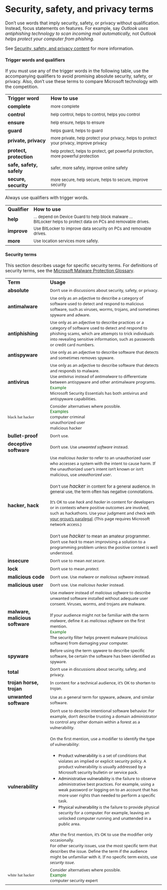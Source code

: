 ﻿# Security, safety, and privacy terms

Don’t
use words that imply security, safety, or privacy without
qualification. Instead, focus statements on features. For example,
say *Outlook uses antiphishing technology to scan incoming mail automatically,* not *Outlook helps protect your computer from phishing.*

See [Security, safety, and privacy content](https://worldready.cloudapp.net/Styleguide/Read?id=2700&topicid=26896) for more information.

#### Trigger words and qualifiers

If
you must use any of the trigger words in the following table, use
the accompanying qualifiers to avoid promising absolute
security, safety, or privacy. Also, don’t use these terms to
compare Microsoft technology with the competition. 

<table>
<tbody>
<tr class="odd">
<td><b>Trigger word</b></td>
<td><b>How to use</b></td>
</tr>
<tr class="even">
<td><div>
<b>complete</b>
</div></td>
<td><span style="font-size:small;">more complete</span></td>
</tr>
<tr class="odd">
<td><div>
<b>control</b>
</div></td>
<td><div>
<span style="font-size:small;">help control, helps to control, helps you control</span>
</div></td>
</tr>
<tr class="even">
<td><div>
<div>
<b>ensure</b>
</div>
</div></td>
<td><div>
<div>
<span style="font-size:small;">help ensure, helps to ensure</span>
</div>
</div></td>
</tr>
<tr class="odd">
<td><div>
<b>guard</b>
</div></td>
<td><div>
<span style="font-size:small;">helps guard, helps to guard</span>
</div></td>
</tr>
<tr class="even">
<td><div>
<b>private, privacy</b>
</div></td>
<td><div>
<span style="font-size:small;">more private, help protect your privacy, helps to protect your privacy, improve privacy</span>
</div></td>
</tr>
<tr class="odd">
<td><div>
<b>protect, protection</b>
</div></td>
<td><div>
<span style="font-size:small;">help protect, helps to protect, get powerful protection, more powerful protection</span>
</div></td>
</tr>
<tr class="even">
<td><div>
<b>safe, safety, safely</b>
</div></td>
<td><div>
<span style="font-size:small;">safer, more safely, improve online safety</span>
</div></td>
</tr>
<tr class="odd">
<td><div>
<b>secure, security</b>
</div></td>
<td><div>
<span style="font-size:small;">more secure, help secure, helps to secure, improve security</span>
</div></td>
</tr>
</tbody>
</table>

Always use qualifiers with trigger words.

<table>
<tbody>
<tr class="odd">
<td><b>Qualifier</b></td>
<td><b>How to use</b></td>
</tr>
<tr class="even">
<td><div>
<div>
<b>help</b>
</div>
</div></td>
<td><div>
<div>
<span style="font-size:small;">… depend on Device Guard to help block malware …</span>
</div>
<div>
<span style="font-size:small;">BitLocker helps to protect data on PCs and removable drives.</span>
</div>
</div></td>
</tr>
<tr class="odd">
<td><div>
<b>improve</b>
</div></td>
<td><div>
<span style="font-size:small;">Use BitLocker to improve data security on PCs and removable drives. </span>
</div></td>
</tr>
<tr class="even">
<td><div>
<b>more</b>
</div></td>
<td><div>
<span style="font-size:small;">Use location services more safely.</span>
</div></td>
</tr>
</tbody>
</table>

#### Security terms

This section describes usage for specific security terms. For definitions of security terms, see the [Microsoft Malware Protection Glossary](http://www.microsoft.com/security/portal/mmpc/shared/glossary.aspx). 

<table>
<tbody>
<tr class="odd">
<td><b>Term</b></td>
<td><b>Usage</b></td>
</tr>
<tr class="even">
<td><div>
<div>
<b>absolute</b>
</div>
</div></td>
<td><div>
<div>
<span style="font-family:Segoe UI;font-size:small;">Don’t use in discussions about security, safety, or privacy</span><span style="font-size:small;">.</span>
</div>
</div></td>
</tr>
<tr class="odd">
<td><div>
<b>antimalware</b>
</div></td>
<td><div>
<span style="font-family:Segoe UI;font-size:small;font-:10pt;">Use only as an adjective to describe a category of software used to detect and respond to malicious software, such as viruses, worms, trojans, and sometimes spyware and adware. </span>
</div></td>
</tr>
<tr class="even">
<td><b>antiphishing</b></td>
<td><span style="font-family:Segoe UI;font-size:small;">Use only as an adjective to describe practices or a category of software used to detect and respond to phishing scams, which are attempts to trick individuals into revealing sensitive information, such as passwords or credit card numbers.</span></td>
</tr>
<tr class="odd">
<td><div>
<b>antispyware</b>
</div></td>
<td><div>
<span style="font-family:Segoe UI;font-size:small;font-:10pt;">Use only as an adjective to describe software that detects and sometimes removes spyware.</span>
</div></td>
</tr>
<tr class="even">
<td><div>
<b>antivirus</b>
</div></td>
<td><div>
<span style="font-family:Segoe UI;font-size:small;font-:10pt;">Use only as an adjective to describe software that detects and responds to malware. </span>
</div>
<div>
<span style="font-family:Segoe UI;font-size:small;font-:10pt;"><span style="font-family:Segoe UI;font-size:small;">Use </span><em>antivirus</em><span style="font-family:Segoe UI;font-size:small;"> instead of </span><em>antimalware</em><span style="font-family:Segoe UI;font-size:small;"> to differentiate between antispyware and other antimalware programs.<br />
</span></span><span style="color:#006600;font-family:Segoe UI;font-size:small;">Example</span><span style="font-family:Segoe UI;font-size:small;font-:10pt;"><span style="font-family:Segoe UI;font-size:small;"><br />
</span>Microsoft Security Essentials has both antivirus and antispyware capabilities.</span>
</div></td>
</tr>
<tr class="odd">
<td><span style="font-family:&#39;Segoe UI Semibold&#39;;font-size:small;">black hat hacker</span></td>
<td><span style="font-family:&#39;Segoe UI&#39;;font-size:small;">Consider alternatives where possible.<br />
</span><span style="color:#006600;font-size:small;">Examples</span><br />
<span style="font-family:&#39;Segoe UI&#39;;font-size:small;">computer criminal</span><br />
<span style="font-family:&#39;Segoe UI&#39;;font-size:small;">unauthorized user</span><br />
<span style="font-family:&#39;Segoe UI&#39;;font-size:small;">malicious hacker </span></td>
</tr>
<tr class="even">
<td><div>
<b>bullet-proof</b>
</div></td>
<td><div>
<span style="font-family:Segoe UI;font-size:small;">Don’t use.</span>
</div></td>
</tr>
<tr class="odd">
<td><div>
<b>deceptive software</b>
</div></td>
<td><div>
<span style="font-family:Segoe UI;font-size:small;font-:10pt;"><span style="font-family:Segoe UI;font-size:small;">Don’t use. Use </span><em>unwanted software</em> <span style="font-family:Segoe UI;font-size:small;">instead. </span></span>
</div></td>
</tr>
<tr class="even">
<td><div>
<b>hacker, hack</b>
</div></td>
<td><div>
<span style="font-family:Segoe UI;font-size:small;font-:10pt;"><span style="font-family:Segoe UI;font-size:small;">Use </span><em>malicious hacker</em><span style="font-family:Segoe UI;font-size:small;"> to refer to an unauthorized user who accesses a system with the intent to cause harm. If the unauthorized user’s intent isn’t known or isn’t malicious, use </span><em>unauthorized user</em><span style="font-family:Segoe UI;font-size:small;">.<br />
<br />
</span></span><span style="font-size:small;">Don't use </span><em>hacker</em> <span style="font-size:small;">in content for a general audience. In general use, the term often has negative connotations.</span>
</div>
<div>
<p></p>
</div>
<div>
<span style="font-family:Segoe UI;font-size:small;font-:10pt;"><span style="font-family:Segoe UI;font-size:small;">It’s OK to use </span><em>hack</em><span style="font-family:Segoe UI;font-size:small;"> and </span><em>hacker</em><span style="font-family:Segoe UI;font-size:small;"> in content for developers or in contexts where positive outcomes are involved, such as hackathons. Use your judgment and check with </span></span><a href="https://microsoft.sharepoint.com/sites/lcaweb/Pages/Applications/LegalContact.aspx"><span style="font-family:Segoe UI;font-size:small;font-:10pt;">your group’s paralegal</span></a><span style="font-size:small;font-:10pt;"><span style="font-family:Segoe UI;font-size:small;">. (This page requires Microsoft network access.) </span></span><br />
<span style="font-family:Segoe UI;font-size:small;font-:10pt;"><span style="font-family:Segoe UI;font-size:small;"><br />
</span></span><span style="font-size:small;">Don’t use </span><em>hacker</em> <span style="font-size:small;">to mean an amateur programmer. </span><span style="font-family:Segoe UI;font-size:small;font-:10pt;"><span style="font-family:Segoe UI;font-size:small;">Don’t use </span><em>hack</em><span style="font-family:Segoe UI;font-size:small;"> to mean improvising a solution to a programming problem unless the positive context is well understood.</span></span>
</div></td>
</tr>
<tr class="odd">
<td><div>
<b>insecure</b>
</div></td>
<td><div>
<span style="font-family:Segoe UI;font-size:small;font-:10pt;"><span style="font-family:Segoe UI;font-size:small;">Don’t use to mean </span><em>not secure</em><span style="font-family:Segoe UI;font-size:small;">.</span></span>
</div></td>
</tr>
<tr class="even">
<td><div>
<b>lock</b>
</div></td>
<td><div>
<span style="font-family:Segoe UI;font-size:small;">Don’t use to mean </span><em><span style="font-family:Segoe UI;font-size:small;">protect.</span></em>
</div></td>
</tr>
<tr class="odd">
<td><div>
<b>malicious code</b>
</div></td>
<td><div>
<span style="font-family:Segoe UI;font-size:small;font-:10pt;"><span style="font-family:Segoe UI;font-size:small;">Don’t use. Use </span><em>malware</em> <span style="font-family:Segoe UI;font-size:small;">or </span><em>malicious software</em><span style="font-family:Segoe UI;font-size:small;"> instead. </span></span>
</div></td>
</tr>
<tr class="even">
<td><div>
<b>malicious user</b>
</div></td>
<td><div>
<span style="font-family:Segoe UI;font-size:small;font-:10pt;"><span style="font-family:Segoe UI;font-size:small;">Don’t use. Use </span><em>malicious hacker</em><span style="font-family:Segoe UI;font-size:small;"> instead.</span></span>
</div></td>
</tr>
<tr class="odd">
<td><div>
<b>malware, malicious software</b>
</div></td>
<td><div>
<span style="font-family:Segoe UI;font-size:small;font-:10pt;"><span style="font-family:Segoe UI;font-size:small;">Use </span><em>malware</em> <span style="font-family:Segoe UI;font-size:small;">instead of </span><em>malicious software</em> <span style="font-family:Segoe UI;font-size:small;">to describe unwanted software installed without adequate user consent. Viruses, worms, and trojans are malware. </span></span>
</div>
<div>
<span style="font-family:Segoe UI;font-size:small;font-:10pt;"><span style="font-family:Segoe UI;font-size:small;"><br />
If your audience might not be familiar with the term </span><em>malware</em><span style="font-family:Segoe UI;font-size:small;">, define it as </span><em>malicious software</em><span style="font-family:Segoe UI;font-size:small;"> on the first mention.<br />
</span></span><span style="color:#006600;font-family:Segoe UI;font-size:small;">Example</span> <span style="font-family:Segoe UI;font-size:small;font-:10pt;"><span style="font-family:Segoe UI;font-size:small;"><br />
</span>The security filter helps prevent malware (malicious software) from damaging your computer. </span>
</div></td>
</tr>
<tr class="even">
<td><div>
<b>spyware</b>
</div></td>
<td><div>
<span style="font-family:Segoe UI;font-size:small;font-:10pt;">Before using the term <em>spyware</em> to describe specific software, be certain the software has been identified as spyware. </span>
</div></td>
</tr>
<tr class="odd">
<td><div>
<b>total</b>
</div></td>
<td><div>
<span style="font-family:Segoe UI;font-size:small;">Don’t use in discussions about security, safety, and privacy.</span>
</div></td>
</tr>
<tr class="even">
<td><div>
<b>trojan horse, trojan</b>
</div></td>
<td><span style="font-family:Segoe UI;font-size:small;">In content for a technical audience, it’s OK to shorten to </span><em><span style="font-family:Segoe UI;font-size:small;">trojan</span></em><span style="font-family:Segoe UI;font-size:small;">.</span></td>
</tr>
<tr class="odd">
<td><div>
<b>unwanted software</b>
</div></td>
<td><div>
<span style="font-family:Segoe UI;font-size:small;font-:10pt;">Use as a general term for spyware, adware, and similar software.</span>
</div></td>
</tr>
<tr class="even">
<td><div>
<div>
<b>vulnerability</b>
</div>
</div></td>
<td><div>
<div>
<span style="font-size:small;font-:10pt;"><span style="font-family:Segoe UI;font-size:small;">Don’t use to describe intentional software behavior. For example, don’t describe trusting a domain administrator to control any other domain within a forest as a vulnerability.</span> </span>
</div>
<div>
<span style="font-family:Segoe UI;font-size:small;font-:10pt;"><br />
<span style="font-family:Segoe UI;">On the first mention, use a modifier to identify the type of vulnerability:</span></span>
</div>
<ul>
<li><span><span style="color:#000000;"><span style="font-family:Segoe UI;font-size:small;">Product vulnerability </span></span></span><span><span style="font-family:Segoe UI;font-size:small;">is a set of conditions that violates an implied or explicit security policy. A product vulnerability is usually addressed by a Microsoft security bulletin or service pack.</span></span></li>
<li><span style="color:#000000;font-family:Segoe UI;font-size:small;">Administrative vulnerability </span><span><span style="font-family:Segoe UI;font-size:small;">is the failure to observe administrative best practices. For example, using a weak password or logging on to an account that has more user rights than needed to perform a specific task.</span></span></li>
<li><span style="color:#000000;font-family:Segoe UI;font-size:small;">Physical vulnerability </span><span><span style="font-family:Segoe UI;font-size:small;">is the failure to provide physical security for a computer. For example, leaving an unlocked computer running and unattended in a public area. </span></span></li>
</ul>
<div>
<span style="font-size:small;font-:10pt;"><span style="font-family:Segoe UI;font-size:small;">After the first mention, it’s OK to use the modifier only occasionally.</span> </span>
</div>
<div>
<span style="font-family:Segoe UI;font-size:small;font-:10pt;"><span style="font-family:Segoe UI;font-size:small;">For other security issues, use the most specific term that describes the issue. Define the term if the audience might be unfamiliar with it. If no specific term exists, use </span><em>security issue</em><span style="font-family:Segoe UI;font-size:small;">. </span></span>
</div>
</div></td>
</tr>
<tr class="odd">
<td><span style="font-family:&#39;Segoe UI Semibold&#39;;font-size:small;">white hat hacker</span></td>
<td><span style="font-family:&#39;Segoe UI&#39;;font-size:small;">Consider alternatives where possible.</span><br />
<span style="color:#006600;font-size:small;">Example</span><br />
<span style="font-family:&#39;Segoe UI&#39;;font-size:small;">computer security expert</span></td>
</tr>
</tbody>
</table>
